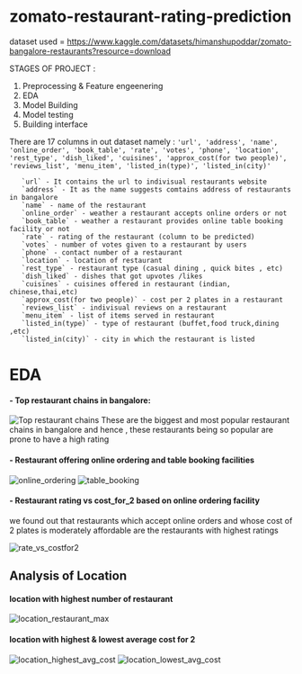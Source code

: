 # zomato-restaurant-rating-prediction
dataset used = https://www.kaggle.com/datasets/himanshupoddar/zomato-bangalore-restaurants?resource=download

STAGES OF PROJECT :
1. Preprocessing & Feature engeenering
2. EDA 
3. Model Building 
4. Model testing
5. Building interface


There are 17 columns in out dataset namely :  `'url', 'address', 'name', 'online_order', 'book_table', 'rate', 'votes',
       'phone', 'location', 'rest_type', 'dish_liked', 'cuisines',
       'approx_cost(for two people)', 'reviews_list', 'menu_item',
       'listed_in(type)', 'listed_in(city)'`
       
       `url` - It contains the url to indivisual restaurants website
       `address` - It as the name suggests comtains address of restaurants in bangalore
       `name` - name of the restaurant
       `online_order` - weather a restaurant accepts online orders or not
       `book_table` - weather a restaurant provides online table booking facility or not
       `rate` - rating of the restaurant (column to be predicted)
       `votes` - number of votes given to a restaurant by users
       `phone` - contact number of a restaurant
       `location` - location of restaurant
       `rest_type` - restaurant type (casual dining , quick bites , etc)
       `dish_liked` - dishes that got upvotes /likes 
       `cuisines` - cuisines offered in restaurant (indian, chinese,thai,etc)
       `approx_cost(for two people)` - cost per 2 plates in a restaurant
       `reviews_list` - indivisual reviews on a restaurant
       `menu_item` - list of items served in restaurant
       `listed_in(type)` - type of restaurant (buffet,food truck,dining ,etc)
       `listed_in(city)` - city in which the restaurant is listed


# EDA

#### - Top restaurant chains in bangalore:
![Top restaurant chains](https://github.com/Himanshu584/zomato-restaurant-rating-prediction/blob/main/pics/top_restaurant_chains.png)
These are the biggest and most popular restaurant chains in bangalore and hence , these restaurants being so popular are prone to have a high rating

#### - Restaurant offering online ordering and table booking facilities
![online_ordering](https://github.com/Himanshu584/zomato-restaurant-rating-prediction/blob/main/pics/online_orders.png) ![table_booking](https://github.com/Himanshu584/zomato-restaurant-rating-prediction/blob/main/pics/table_booking.png)

#### - Restaurant rating vs cost_for_2 based on online ordering facility
we found out that restaurants which accept online orders and whose cost of 2 plates is moderately affordable are the restaurants with highest ratings

![rate_vs_costfor2](https://github.com/Himanshu584/zomato-restaurant-rating-prediction/blob/main/pics/rate_vs_costfor2.png)

## Analysis of Location

#### location with highest number of restaurant
![location_restaurant_max](https://github.com/Himanshu584/zomato-restaurant-rating-prediction/blob/main/pics/location_restaurants_max.png)

#### location with highest & lowest average cost for 2
![location_highest_avg_cost](https://github.com/Himanshu584/zomato-restaurant-rating-prediction/blob/main/pics/location_highest_average_cost.png)
       ![location_lowest_avg_cost](https://github.com/Himanshu584/zomato-restaurant-rating-prediction/blob/main/pics/location_lowest_average_cost.png)


